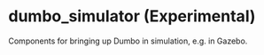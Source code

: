 dumbo_simulator (Experimental)
===============

Components for bringing up Dumbo in simulation, e.g. in Gazebo.
